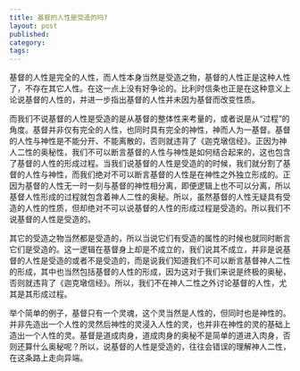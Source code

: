 ```yaml
---
title: 基督的人性是受造的吗?
layout: post
published: 
category: 
tags:
---
```


基督的人性是完全的人性，而人性本身当然是受造之物，基督的人性正是这种人性了，不存在其它人性。在这一点上没有好争论的。比利时信条也正是在这种意义上论说基督的人性的，并进一步指出基督的人性并未因为基督而改变性质。

而我们不说基督的人性是受造的是从基督的整体性来考量的，或者说是从“过程”的角度。基督并非仅有完全的人性，也同时具有完全的神性，神而人为一基督。基督的人性与神性是不能分开、不能离散的，否则就违背了《迦克墩信经》。正因为神人二性的奥秘性，我们不可以断言基督的人性与神性是如何结合起来的，这也包含了基督的人性的形成过程。当我们说基督的人性是受造的的时候，我们就分割了基督的人性与神性，而我们绝对不可以断言基督的人性是在神性之外独立形成的。正因为基督的人性无一时一刻与基督的神性相分离，即便逻辑上也不可以分离，所以基督人性形成的过程就包含着神人二性的奥秘。所以，虽然基督的人性无疑具有受造的人性的性质，但却绝对不可以说基督的人性的形成过程是受造的。所以我们不说基督的人性是受造的。

其它的受造之物当然都是受造的，所以当说它们有受造的属性的时候也就同时断言它们是受造的。这一逻辑在基督身上却是不成立的，我们说其不成立，并非是说基督的人性是受造的或者不是受造的，而是说我们知道我们不可以断言基督神人二性的形成，其中也当然包括基督的人性的形成，因为这对于我们来说是终极的奥秘，否则就违背了《迦克墩信经》。所以，我们不在神人二性之外讨论基督的人性，尤其是其形成过程。

举个简单的例子，基督只有一个灵魂，这个灵当然是人性的，但同时也是神性的。并非先造出一个人性的灵然后神性的灵浸入人性的灵，也并非在神性的灵的基础上造出一个人性的灵。基督是道成肉身，道成肉身的奥秘不是简单的道进入肉身，否则还算什么奥秘呢？所以，说基督的人性是受造的，往往会错误的理解神人二性，在这条路上走向异端。
